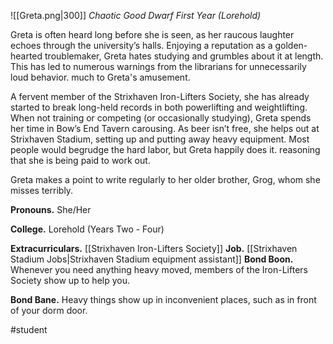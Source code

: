 ![[Greta.png|300]]
*Chaotic Good Dwarf First Year (Lorehold)*

Greta is often heard long before she is seen, as her raucous laughter echoes through the university’s halls. Enjoying a reputation as a golden-hearted troublemaker, Greta hates studying and grumbles about it at length. This has led to numerous warnings from the librarians for unnecessarily loud behavior. much to Greta's amusement. 

A fervent member of the Strixhaven Iron-Lifters Society, she has already started to break long-held records in both powerlifting and weightlifting. When not training or competing (or occasionally studying), Greta spends her time in Bow’s End Tavern carousing. As beer isn’t free, she helps out at Strixhaven Stadium, setting up and putting away heavy equipment. Most people would begrudge the hard labor, but Greta happily does it. reasoning that she is being paid to work out. 

Greta makes a point to write regularly to her older brother, Grog, whom she misses terribly.

**Pronouns.** She/Her

**College.** Lorehold (Years Two - Four)

**Extracurriculars.** [[Strixhaven Iron-Lifters Society]]
**Job.** [[Strixhaven Stadium Jobs|Strixhaven Stadium equipment assistant]]
**Bond Boon.** Whenever you need anything heavy moved, members of the Iron-Lifters Society show up to help you. 

**Bond Bane.** Heavy things show up in inconvenient places, such as in front of your dorm door.

#student